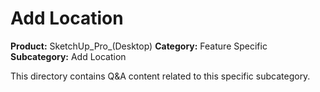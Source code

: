 # Add Location

**Product:** SketchUp_Pro_(Desktop)
**Category:** Feature Specific
**Subcategory:** Add Location

This directory contains Q&A content related to this specific subcategory.
